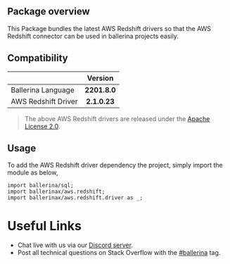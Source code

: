 ## Package overview

This Package bundles the latest AWS Redshift drivers so that the AWS Redshift connector can be used in ballerina projects easily.

## Compatibility

| |   Version    |
|:---|:------------:|
|Ballerina Language | **2201.8.0** |
|AWS Redshift Driver |  **2.1.0.23**  |

> The above AWS Redshift drivers are released under the [Apache License 2.0](https://github.com/aws/amazon-redshift-jdbc-driver/blob/master/LICENSE).

## Usage

To add the AWS Redshift driver dependency the project, simply import the module as below,

```ballerina
import ballerina/sql;
import ballerinax/aws.redshift;
import ballerinax/aws.redshift.driver as _;
```

# Useful Links
* Chat live with us via our [Discord server](https://discord.gg/ballerinalang).
* Post all technical questions on Stack Overflow with the [#ballerina](https://stackoverflow.com/questions/tagged/ballerina) tag.

